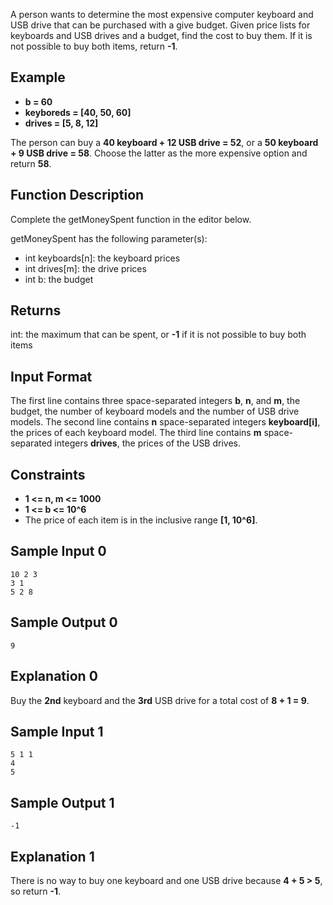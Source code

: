 A person wants to determine the most expensive computer keyboard and USB drive that can be purchased with a give budget. Given price lists for keyboards and USB drives and a budget, find the cost to buy them. If it is not possible to buy both items, return **-1**.

## Example
- **b = 60**
- **keyboreds = [40, 50, 60]**
- **drives = [5, 8, 12]**


The person can buy a **40 keyboard + 12 USB drive = 52**, or a **50 keyboard + 9 USB drive = 58**. Choose the latter as the more expensive option and return **58**.

## Function Description

Complete the getMoneySpent function in the editor below.

getMoneySpent has the following parameter(s):

- int keyboards[n]: the keyboard prices
- int drives[m]: the drive prices
- int b: the budget
## Returns

int: the maximum that can be spent, or **-1** if it is not possible to buy both items
## Input Format

The first line contains three space-separated integers **b**, **n**, and **m**, the budget, the number of keyboard models and the number of USB drive models.
The second line contains **n** space-separated integers **keyboard[i]**, the prices of each keyboard model.
The third line contains **m** space-separated integers **drives**, the prices of the USB drives.

## Constraints
- **1 <= n, m <= 1000**
- **1 <= b <= 10^6**
- The price of each item is in the inclusive range **[1, 10^6]**.
## Sample Input 0

    10 2 3
    3 1
    5 2 8
## Sample Output 0

    9
## Explanation 0

Buy the **2nd** keyboard and the **3rd** USB drive for a total cost of **8 + 1 = 9**.

## Sample Input 1

    5 1 1
    4
    5
## Sample Output 1

    -1
## Explanation 1

There is no way to buy one keyboard and one USB drive because **4 + 5 > 5**, so return **-1**.